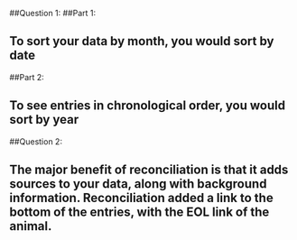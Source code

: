 ##Question 1:
##Part 1:

## To sort your data by month, you would sort by date

##Part 2:

## To see entries in chronological order, you would sort by year 

##Question 2:

## The major benefit of reconciliation is that it adds sources to your data, along with background information. Reconciliation added a link to the bottom of the entries, with the EOL link of the animal.
